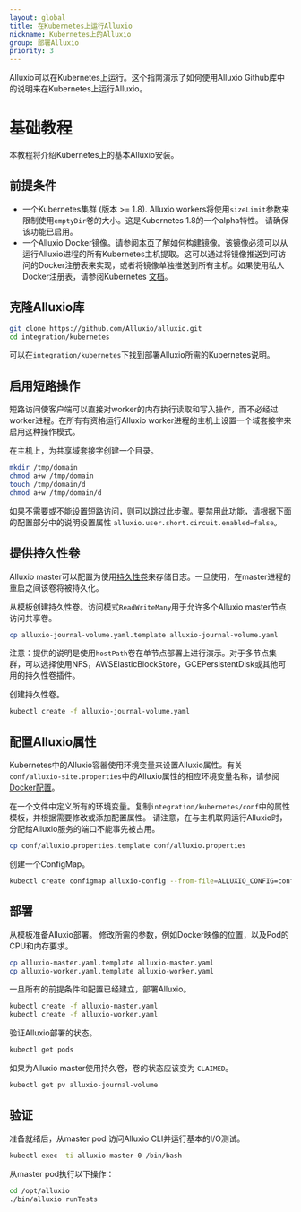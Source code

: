 ```yaml
---
layout: global
title: 在Kubernetes上运行Alluxio
nickname: Kubernetes上的Alluxio
group: 部署Alluxio
priority: 3
---
```


Alluxio可以在Kubernetes上运行。这个指南演示了如何使用Alluxio Github库中的说明来在Kubernetes上运行Alluxio。

# 基础教程

本教程将介绍Kubernetes上的基本Alluxio安装。

## 前提条件

- 一个Kubernetes集群 (版本 >= 1.8). Alluxio workers将使用`sizeLimit`参数来限制使用`emptyDir`卷的大小。这是Kubernetes 1.8的一个alpha特性。
请确保该功能已启用。
- 一个Alluxio Docker镜像。请参阅[本页](Running-Alluxio-On-Docker.html)了解如何构建镜像。该镜像必须可以从运行Alluxio进程的所有Kubernetes主机提取。这可以通过将镜像推送到可访问的Docker注册表来实现，或者将镜像单独推送到所有主机。如果使用私人Docker注册表，请参阅Kubernetes [文档](https://kubernetes.io/docs/tasks/configure-pod-container/pull-image-private-registry/)。

## 克隆Alluxio库

```bash
git clone https://github.com/Alluxio/alluxio.git
cd integration/kubernetes
```

可以在`integration/kubernetes`下找到部署Alluxio所需的Kubernetes说明。

## 启用短路操作

短路访问使客户端可以直接对worker的内存执行读取和写入操作，而不必经过worker进程。在所有有资格运行Alluxio worker进程的主机上设置一个域套接字来启用这种操作模式。

在主机上，为共享域套接字创建一个目录。
```bash
mkdir /tmp/domain
chmod a+w /tmp/domain
touch /tmp/domain/d
chmod a+w /tmp/domain/d
```

如果不需要或不能设置短路访问，则可以跳过此步骤。要禁用此功能，请根据下面的配置部分中的说明设置属性 `alluxio.user.short.circuit.enabled=false`。

## 提供持久性卷

Alluxio master可以配置为使用[持久性卷](https://kubernetes.io/docs/concepts/storage/persistent-volumes/)来存储日志。一旦使用，在master进程的重启之间该卷将被持久化。

从模板创建持久性卷。访问模式`ReadWriteMany`用于允许多个Alluxio master节点访问共享卷。
```bash
cp alluxio-journal-volume.yaml.template alluxio-journal-volume.yaml
```

注意：提供的说明是使用`hostPath`卷在单节点部署上进行演示。对于多节点集群，可以选择使用NFS，AWSElasticBlockStore，GCEPersistentDisk或其他可用的持久性卷插件。

创建持久性卷。
```bash
kubectl create -f alluxio-journal-volume.yaml
```

## 配置Alluxio属性
Kubernetes中的Alluxio容器使用环境变量来设置Alluxio属性。有关`conf/alluxio-site.properties`中的Alluxio属性的相应环境变量名称，请参阅[Docker配置](Running-Alluxio-On-Docker.html)。

在一个文件中定义所有的环境变量。复制`integration/kubernetes/conf`中的属性模板，并根据需要修改或添加配置属性。
请注意，在与主机联网运行Alluxio时，分配给Alluxio服务的端口不能事先被占用。
```bash
cp conf/alluxio.properties.template conf/alluxio.properties
```

创建一个ConfigMap。
```bash
kubectl create configmap alluxio-config --from-file=ALLUXIO_CONFIG=conf/alluxio.properties
```

## 部署

从模板准备Alluxio部署。 修改所需的参数，例如Docker映像的位置，以及Pod的CPU和内存要求。
```bash
cp alluxio-master.yaml.template alluxio-master.yaml
cp alluxio-worker.yaml.template alluxio-worker.yaml
```

一旦所有的前提条件和配置已经建立，部署Alluxio。
```bash
kubectl create -f alluxio-master.yaml
kubectl create -f alluxio-worker.yaml
```

验证Alluxio部署的状态。
```bash
kubectl get pods
```

如果为Alluxio master使用持久卷，卷的状态应该变为 `CLAIMED`。
```bash
kubectl get pv alluxio-journal-volume
```

## 验证

准备就绪后，从master pod 访问Alluxio CLI并运行基本的I/O测试。
```bash
kubectl exec -ti alluxio-master-0 /bin/bash
```

从master pod执行以下操作：
```bash
cd /opt/alluxio
./bin/alluxio runTests
```
